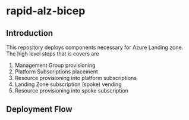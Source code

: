 # rapid-alz-bicep

## Introduction

This repository deploys components necessary for Azure Landing zone. The high level steps that is covers are
1. Management Group provisioning
2. Platform Subscriptions placement
3. Resource provisioning into platform subscriptions
4. Landing Zone subscription (spoke) vending
5. Resource provisioning into spoke subscription

## Deployment Flow

